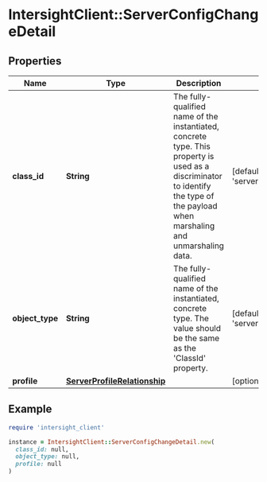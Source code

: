 # IntersightClient::ServerConfigChangeDetail

## Properties

| Name | Type | Description | Notes |
| ---- | ---- | ----------- | ----- |
| **class_id** | **String** | The fully-qualified name of the instantiated, concrete type. This property is used as a discriminator to identify the type of the payload when marshaling and unmarshaling data. | [default to &#39;server.ConfigChangeDetail&#39;] |
| **object_type** | **String** | The fully-qualified name of the instantiated, concrete type. The value should be the same as the &#39;ClassId&#39; property. | [default to &#39;server.ConfigChangeDetail&#39;] |
| **profile** | [**ServerProfileRelationship**](ServerProfileRelationship.md) |  | [optional] |

## Example

```ruby
require 'intersight_client'

instance = IntersightClient::ServerConfigChangeDetail.new(
  class_id: null,
  object_type: null,
  profile: null
)
```

